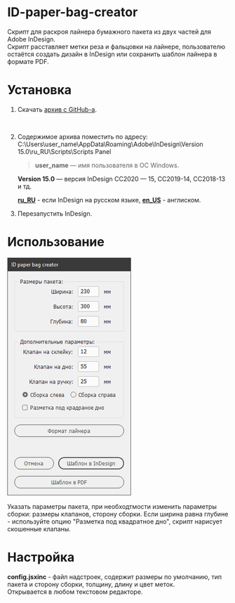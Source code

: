 # ID-paper-bag-creator

Скрипт для раскроя лайнера бумажного пакета из двух частей для  Adobe InDesign. <br> Скрипт расставляет метки реза и фальцовки на лайнере, пользователю остаётся создать дизайн в InDesign или сохранить шаблон лайнера в формате PDF.





# Установка



1. Скачать [архив с GitHub-a](images/get-zip-1.png).<br>

      <br>

2. Содержимое архива поместить по адресу: <br> C:\Users\user_name\AppData\Roaming\Adobe\InDesign\Version 15.0\ru_RU\Scripts\Scripts Panel

     > **user_name** — имя пользователя в ОС Windows.<br> 

      **Version 15.0**  — версия InDesign CC2020 — 15, CC2019-14, CC2018-13 и тд.<br>

      **[ru_RU](images/install_ru.png)** - если InDesign на русском языке, **[en_US](images/install_en.png)** - англиском.<br>

3. Перезапустить  InDesign.



# Использование



![screenshot of sample](images/01.PNG)



Указать параметры пакета, при необходтмости изменить параметры сборки: размеры клапанов, сторону сборки. Если ширина равна глубине - используйте опцию "Разметка под квадратное дно", скрипт нарисует скошенные клапаны.



# Настройка



**config.jsxinc** - файл надстроек, содержит размеры по умолчанию, тип пакета и сторону сборки, толщину, длину и цвет меток. <br> Открывается в любом текстовом редакторе. 




